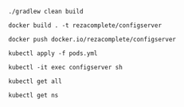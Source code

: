 ```
./gradlew clean build
```
```
docker build . -t rezacomplete/configserver
```
```
docker push docker.io/rezacomplete/configserver
```
```
kubectl apply -f pods.yml
```
```
kubectl -it exec configserver sh
```
```
kubectl get all
```
```
kubectl get ns
```
